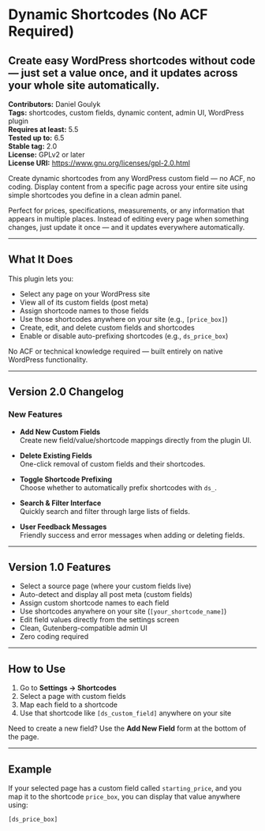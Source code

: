 # Dynamic Shortcodes (No ACF Required)
## Create easy WordPress shortcodes without code — just set a value once, and it updates across your whole site automatically.

**Contributors:** Daniel Goulyk  
**Tags:** shortcodes, custom fields, dynamic content, admin UI, WordPress plugin  
**Requires at least:** 5.5  
**Tested up to:** 6.5  
**Stable tag:** 2.0  
**License:** GPLv2 or later  
**License URI:** https://www.gnu.org/licenses/gpl-2.0.html

Create dynamic shortcodes from any WordPress custom field — no ACF, no coding. Display content from a specific page across your entire site using simple shortcodes you define in a clean admin panel.

Perfect for prices, specifications, measurements, or any information that appears in multiple places. Instead of editing every page when something changes, just update it once — and it updates everywhere automatically.

---

## What It Does

This plugin lets you:
- Select any page on your WordPress site
- View all of its custom fields (post meta)
- Assign shortcode names to those fields
- Use those shortcodes anywhere on your site (e.g., `[price_box]`)
- Create, edit, and delete custom fields and shortcodes
- Enable or disable auto-prefixing shortcodes (e.g., `ds_price_box`)

No ACF or technical knowledge required — built entirely on native WordPress functionality.

---

## Version 2.0 Changelog

### New Features
- **Add New Custom Fields**  
  Create new field/value/shortcode mappings directly from the plugin UI.

- **Delete Existing Fields**  
  One-click removal of custom fields and their shortcodes.

- **Toggle Shortcode Prefixing**  
  Choose whether to automatically prefix shortcodes with `ds_`.

- **Search & Filter Interface**  
  Quickly search and filter through large lists of fields.

- **User Feedback Messages**  
  Friendly success and error messages when adding or deleting fields.

---

## Version 1.0 Features

- Select a source page (where your custom fields live)
- Auto-detect and display all post meta (custom fields)
- Assign custom shortcode names to each field
- Use shortcodes anywhere on your site (`[your_shortcode_name]`)
- Edit field values directly from the settings screen
- Clean, Gutenberg-compatible admin UI
- Zero coding required

---

## How to Use

1. Go to **Settings → Shortcodes**
2. Select a page with custom fields
3. Map each field to a shortcode
4. Use that shortcode like `[ds_custom_field]` anywhere on your site

Need to create a new field? Use the **Add New Field** form at the bottom of the page.

---

## Example

If your selected page has a custom field called `starting_price`, and you map it to the shortcode `price_box`, you can display that value anywhere using:

```shortcode
[ds_price_box]